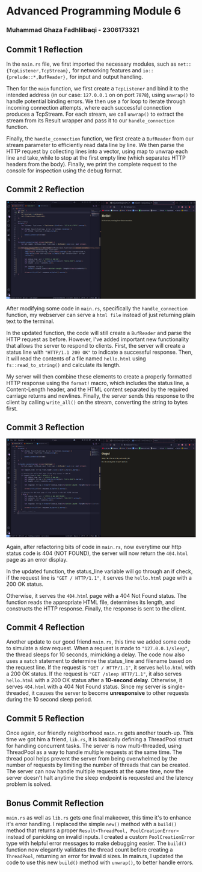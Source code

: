 # Advanced Programming Module 6
### Muhammad Ghaza Fadhlilbaqi - 2306173321
## Commit 1 Reflection
In the `main.rs` file, we first imported the necessary modules, such as `net::{TcpListener,TcpStream},` for networking features and `io::{prelude::*,BufReader},` for input and output handling.

Then for the `main` function, we first create a `TcpListener` and bind it to the intended address (in our case: `127.0.0.1` on on port `7878`), using `unwrap()` to handle potential binding errors. 
We then use a for loop to iterate through incoming connection attempts, where each successful connection produces a TcpStream. For each stream, we call `unwrap()` to extract the stream from its Result wrapper and pass it to our `handle_connection` function.

Finally, the `handle_connection` function, we first create a `BufReader` from our stream parameter to efficiently read data line by line. We then parse the HTTP request by collecting lines into a vector, using map to unwrap each line and take_while to stop at the first empty line (which separates HTTP headers from the body). Finally, we print the complete request to the console for inspection using the debug format.

## Commit 2 Reflection
![](assets/images/commit2.png)

After modifying some code in `main.rs`, specifically the `handle_connection` function, my webserver can serve a `html file` instead of just returning plain text to the terminal.

In the updated function, the code will still create a `BufReader` and parse the HTTP request as before. However, I've added important new functionality that allows the server to respond to clients. First, the server will create a status line with `"HTTP/1.1 200 OK"` to indicate a successful response. Then, it will read the contents of a file named `hello.html` using `fs::read_to_string()` and calculate its length.

My server will then combine these elements to create a properly formatted HTTP response using the `format!` macro, which includes the status line, a Content-Length header, and the HTML content separated by the required carriage returns and newlines. Finally, the server sends this response to the client by calling `write_all()` on the stream, converting the string to bytes first.

## Commit 3 Reflection
![](assets/images/commit3.png)

Again, after refactoring bits of code in `main.rs`, now everytime our http status code is 404 (NOT FOUND), the server will now return the `404.html` page as an error display.

In the updated function, the status_line variable will go through an if check, if the request line is `"GET / HTTP/1.1"`, it serves the `hello.html` page with a 200 OK status. 

Otherwise, it serves the `404.html` page with a 404 Not Found status. The function reads the appropriate HTML file, determines its length, and constructs the HTTP response. Finally, the response is sent to the client.

## Commit 4 Reflection
Another update to our good friend `main.rs`, this time we added some code to simulate a slow request.
When a request is made to `"127.0.0.1/sleep"`, the thread sleeps for 10 seconds, mimicking a delay. The code now also uses a `match` statement to determine the status_line and filename based on the request line. 
If the request is `"GET / HTTP/1.1"`, it serves `hello.html` with a 200 OK status. 
If the request is `"GET /sleep HTTP/1.1"`, it also serves `hello.html` with a 200 OK status after a **10-second delay**. 
Otherwise, it serves `404.html` with a 404 Not Found status. 
Since my server is single-threaded, it causes the server to become **unresponsive** to other requests during the 10 second sleep period.

## Commit 5 Reflection
Once again, our friendly neighborhood `main.rs` gets another touch-up. This time we got him a friend, `lib.rs`, it is basically defining a ThreadPool struct for handling concurrent tasks.
The server is now multi-threaded, using ThreadPool as a way to handle multiple requests at the same time. The thread pool helps prevent the server from being overwhelmed by the number of requests by limiting the number of threads that can be created. The server can now handle multiple requests at the same time, now the server doesn't halt anytime the sleep endpoint is requested and the latency problem is solved. 

## Bonus Commit Reflection
`main.rs` as well as `lib.rs` gets one final makeover, this time it's to enhance it's error handling. 
I replaced the simple `new()` method with a `build()` method that returns a proper `Result<ThreadPool, PoolCreationError>` instead of panicking on invalid inputs. I created a custom `PoolCreationError` type with helpful error messages to make debugging easier. The `build()` function now elegantly validates the thread count before creating a `ThreadPool`, returning an error for invalid sizes. In main.rs, 
I updated the code to use this new `build()` method with `unwrap()`, to better handle errors.